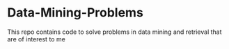 # Data-Mining-Problems
This repo contains code to solve problems in data mining and retrieval that are of interest to me
